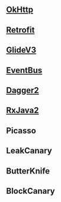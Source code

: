 ## [OkHttp](https://github.com/assess15/SourceCode/doc/module_open_projects/OkHttp.md)
## [Retrofit](https://github.com/assess15/SourceCode/doc/module_open_projects/Retrofit.md)
## [GlideV3](https://github.com/assess15/SourceCode/doc/module_open_projects/Glide.md)
## [EventBus](https://github.com/assess15/SourceCode/doc/module_open_projects/EventBus.md)
## [Dagger2](https://github.com/assess15/SourceCode/doc/module_open_projects/Dagger2.md)
## [RxJava2](https://github.com/assess15/SourceCode/doc/module_open_projects/rxjava2/RxJava2.md)
## Picasso
## LeakCanary
## ButterKnife
## BlockCanary

